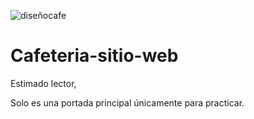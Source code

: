 ![diseñocafe](https://user-images.githubusercontent.com/79022615/139992434-94bcf848-3414-473f-989e-d3d1ae80eb77.jpg)
# Cafeteria-sitio-web

Estimado lector,

Solo es una portada principal únicamente para practicar.
